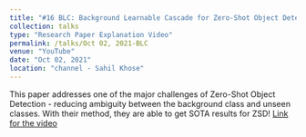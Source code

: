 ```yaml
---
title: "#16 BLC: Background Learnable Cascade for Zero-Shot Object Detection"
collection: talks
type: "Research Paper Explanation Video"
permalink: /talks/Oct 02, 2021-BLC
venue: "YouTube"
date: "Oct 02, 2021"
location: "channel - Sahil Khose"
---
```


This paper addresses one of the major challenges of Zero-Shot Object Detection - reducing ambiguity between the background class and unseen classes. With their method, they are able to get SOTA results for ZSD!
[Link for the video](https://www.youtube.com/watch?v=JP6SjoLDrkc)
